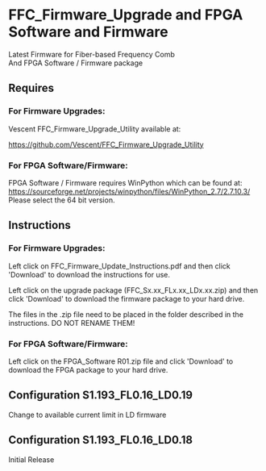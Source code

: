 # FFC_Firmware_Upgrade and FPGA Software and Firmware
Latest Firmware for Fiber-based Frequency Comb  
And FPGA Software / Firmware package
## Requires 
  ### For Firmware Upgrades:
  Vescent FFC_Firmware_Upgrade_Utility available at:
  
  https://github.com/Vescent/FFC_Firmware_Upgrade_Utility

  ### For FPGA Software/Firmware:
  FPGA Software / Firmware requires WinPython which can be found at:
  https://sourceforge.net/projects/winpython/files/WinPython_2.7/2.7.10.3/  
  Please select the 64 bit version.
  
## Instructions
  ### For Firmware Upgrades:
  Left click on FFC_Firmware_Update_Instructions.pdf and then click 'Download' to download the instructions for use.

  Left click on the upgrade package (FFC_Sx.xx_FLx.xx_LDx.xx.zip) and then click 'Download' to download the firmware package to your hard drive.
  
  The files in the .zip file need to be placed in the folder described in the instructions. DO NOT RENAME THEM!
### For FPGA Software/Firmware:
  Left click on the FPGA_Software R01.zip file and click 'Download' to download the FPGA package to your hard drive.


## Configuration S1.193_FL0.16_LD0.19
  Change to available current limit in LD firmware
## Configuration S1.193_FL0.16_LD0.18
  Initial Release
